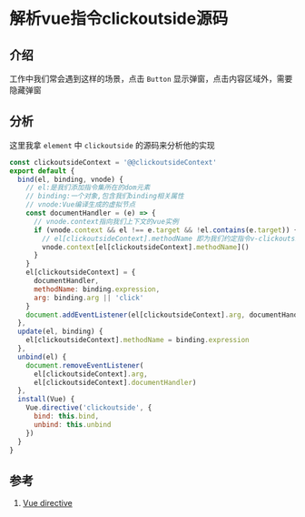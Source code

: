 # 解析vue指令clickoutside源码

## 介绍
工作中我们常会遇到这样的场景，点击 `Button` 显示弹窗，点击内容区域外，需要隐藏弹窗

## 分析
这里我拿 `element` 中 `clickoutside` 的源码来分析他的实现

```js
const clickoutsideContext = '@@clickoutsideContext'
export default {
  bind(el, binding, vnode) {
    // el:是我们添加指令集所在的dom元素
    // binding:一个对象,包含我们binding相关属性
    // vnode:Vue编译生成的虚拟节点
    const documentHandler = (e) => {
      // vnode.context指向我们上下文的vue实例
      if (vnode.context && el !== e.target && !el.contains(e.target)) {
        // el[clickoutsideContext].methodName 即为我们约定指令v-clickoutside后指定的方法名
        vnode.context[el[clickoutsideContext].methodName]()
      }
    }
    el[clickoutsideContext] = {
      documentHandler,
      methodName: binding.expression,
      arg: binding.arg || 'click'
    }
    document.addEventListener(el[clickoutsideContext].arg, documentHandler, false)
  },
  update(el, binding) {
    el[clickoutsideContext].methodName = binding.expression
  },
  unbind(el) {
    document.removeEventListener(
      el[clickoutsideContext].arg,
      el[clickoutsideContext].documentHandler)
  },
  install(Vue) {
    Vue.directive('clickoutside', {
      bind: this.bind,
      unbind: this.unbind
    })
  }
}
```



## 参考
1. [Vue directive](https://cn.vuejs.org/v2/guide/custom-directive.html 'Vue directive')

